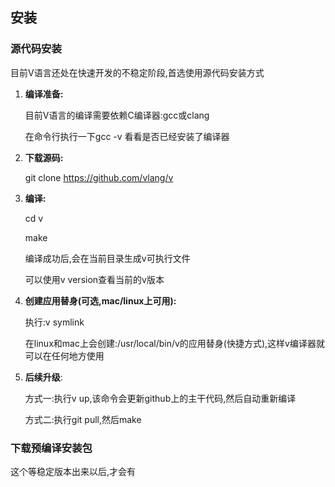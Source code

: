 ## 安装

### 源代码安装

目前V语言还处在快速开发的不稳定阶段,首选使用源代码安装方式

1. **编译准备:**


   目前V语言的编译需要依赖C编译器:gcc或clang

   在命令行执行一下gcc -v 看看是否已经安装了编译器

2. **下载源码:** 

   git clone https://github.com/vlang/v


3. **编译:**

   cd v

   make

   编译成功后,会在当前目录生成v可执行文件

   可以使用v version查看当前的v版本

4. **创建应用替身(可选,mac/linux上可用):**

   执行:v symlink

   在linux和mac上会创建:/usr/local/bin/v的应用替身(快捷方式),这样v编译器就可以在任何地方使用

5. **后续升级**:


   方式一:执行v up,该命令会更新github上的主干代码,然后自动重新编译

   方式二:执行git pull,然后make



### 下载预编译安装包

这个等稳定版本出来以后,才会有